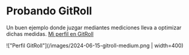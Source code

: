 # Probando GitRoll

Un buen ejemplo donde juzgar mediantes mediciones lleva a optimizar dichas medidas.
[Mi perfil en GitRoll](https://gitroll.io/api/badges/profiles/v1/u0jJ51OIDEMakT31yv6Sk9zWJbeD3)

!["Perfil GitRoll"](/images/2024-06-15-gitroll-medium.png | width=400)



